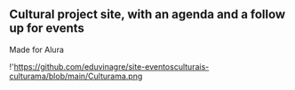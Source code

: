 ## Cultural project site, with an agenda and a follow up for events
Made for Alura

!'https://github.com/eduvinagre/site-eventosculturais-culturama/blob/main/Culturama.png
